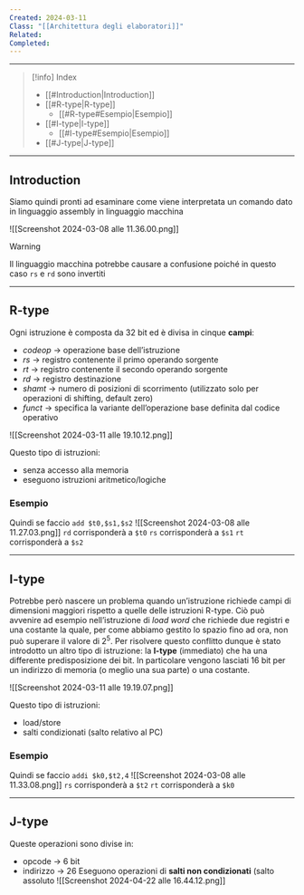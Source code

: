 ```yaml
---
Created: 2024-03-11
Class: "[[Architettura degli elaboratori]]"
Related: 
Completed:
---
```

---

>[!info] Index
>- [[#Introduction|Introduction]]
>- [[#R-type|R-type]]
>	- [[#R-type#Esempio|Esempio]]
>- [[#I-type|I-type]]
>	- [[#I-type#Esempio|Esempio]]
>- [[#J-type|J-type]]

---
## Introduction
Siamo quindi pronti ad esaminare come viene interpretata un comando dato in linguaggio assembly in linguaggio macchina

![[Screenshot 2024-03-08 alle 11.36.00.png]]

> [!warning]
> Il linguaggio macchina potrebbe causare a confusione poiché in questo caso `rs` e `rd` sono invertiti

---
## R-type
Ogni istruzione è composta da 32 bit ed è divisa in cinque **campi**:
- *codeop* → operazione base dell’istruzione
- *rs* → registro contenente il primo operando sorgente
- *rt* → registro contenente il secondo operando sorgente
- *rd* → registro destinazione
- *shamt* → numero di posizioni di scorrimento (utilizzato solo per operazioni di shifting, default zero)
- *funct* → specifica la variante dell’operazione base definita dal codice operativo

![[Screenshot 2024-03-11 alle 19.10.12.png]]

Questo tipo di istruzioni:
- senza accesso alla memoria
- eseguono istruzioni aritmetico/logiche

### Esempio
Quindi se faccio `add $t0,$s1,$s2`
![[Screenshot 2024-03-08 alle 11.27.03.png]]
`rd` corrisponderà a `$t0`
`rs` corrisponderà a `$s1`
`rt` corrisponderà a `$s2`


---
## I-type
Potrebbe però nascere un problema quando un’istruzione richiede campi di dimensioni maggiori rispetto a quelle delle istruzioni R-type. Ciò può avvenire ad esempio nell’istruzione di *load word* che richiede due registri e una costante la quale, per come abbiamo gestito lo spazio fino ad ora, non può superare il valore di $2^5$.
Per risolvere questo conflitto dunque è stato introdotto un altro tipo di istruzione: la **I-type** (immediato) che ha una differente predisposizione dei bit. In particolare vengono lasciati 16 bit per un indirizzo di memoria (o meglio una sua parte) o una costante.

![[Screenshot 2024-03-11 alle 19.19.07.png]]

Questo tipo di istruzioni:
- load/store
- salti condizionati (salto relativo al PC)

### Esempio
Quindi se faccio `addi $k0,$t2,4`
![[Screenshot 2024-03-08 alle 11.33.08.png]]
`rs` corrisponderà a `$t2`
`rt` corrisponderà a `$k0`

---
## J-type
Queste operazioni sono divise in:
- opcode → 6 bit
- indirizzo → 26
Eseguono operazioni di **salti non condizionati** (salto assoluto
![[Screenshot 2024-04-22 alle 16.44.12.png]]
